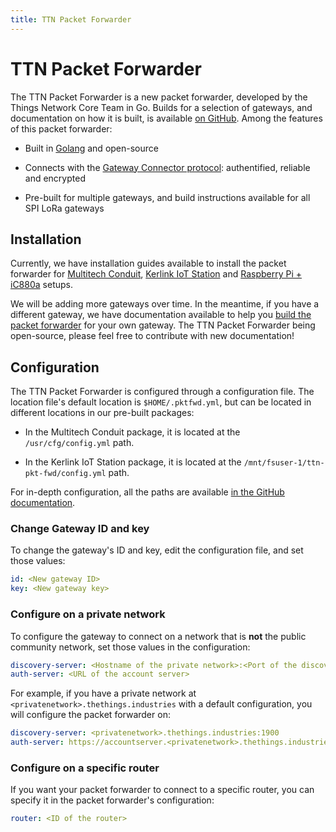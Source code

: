 ```yaml
---
title: TTN Packet Forwarder
---
```


# TTN Packet Forwarder

The TTN Packet Forwarder is a new packet forwarder, developed by the Things Network Core Team in Go. Builds for a selection of gateways, and documentation on how it is built, is available [on GitHub](https://github.com/TheThingsNetwork/packet_forwarder). Among the features of this packet forwarder:

+ Built in [Golang](https://golang.org) and open-source

+ Connects with the [Gateway Connector protocol](../start/connection#gateway-connector-protocol): authentified, reliable and encrypted

+ Pre-built for multiple gateways, and build instructions available for all SPI LoRa gateways

## Installation

Currently, we have installation guides available to install the packet forwarder for [Multitech Conduit](https://github.com/TheThingsNetwork/packet_forwarder/blob/master/docs/INSTALL_INSTRUCTIONS/MULTITECH.md), [Kerlink IoT Station](https://github.com/TheThingsNetwork/packet_forwarder/blob/master/docs/INSTALL_INSTRUCTIONS/KERLINK.md) and [Raspberry Pi + iC880a](https://github.com/TheThingsNetwork/packet_forwarder/blob/master/docs/INSTALL_INSTRUCTIONS/KERLINK.md) setups.

We will be adding more gateways over time. In the meantime, if you have a different gateway, we have documentation available to help you [build the packet forwarder](https://github.com/TheThingsNetwork/packet_forwarder/blob/master/docs/INSTALL_INSTRUCTIONS/SPI.md) for your own gateway. The TTN Packet Forwarder being open-source, please feel free to contribute with new documentation!

## Configuration

The TTN Packet Forwarder is configured through a configuration file. The location file's default location is `$HOME/.pktfwd.yml`, but can be located in different locations in our pre-built packages:

+ In the Multitech Conduit package, it is located at the `/usr/cfg/config.yml` path.

+ In the Kerlink IoT Station package, it is located at the `/mnt/fsuser-1/ttn-pkt-fwd/config.yml` path.

For in-depth configuration, all the paths are available [in the GitHub documentation](https://github.com/TheThingsNetwork/packet_forwarder#run).

### Change Gateway ID and key

To change the gateway's ID and key, edit the configuration file, and set those values:

```yaml
id: <New gateway ID>
key: <New gateway key>
```

### Configure on a private network

To configure the gateway to connect on a network that is **not** the public community network, set those values in the configuration:

```yaml
discovery-server: <Hostname of the private network>:<Port of the discovery server>
auth-server: <URL of the account server>
```

For example, if you have a private network at `<privatenetwork>.thethings.industries` with a default configuration, you will configure the packet forwarder on:

```yaml
discovery-server: <privatenetwork>.thethings.industries:1900
auth-server: https://accountserver.<privatenetwork>.thethings.industries
```

### Configure on a specific router

If you want your packet forwarder to connect to a specific router, you can specify it in the packet forwarder's configuration:

```yaml
router: <ID of the router>
```
